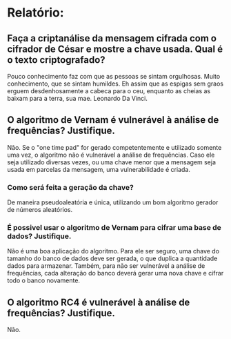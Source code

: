 # Relatório:

## Faça a criptanálise da mensagem cifrada com o cifrador de César e mostre a chave usada. Qual é o texto criptografado?

Pouco conhecimento faz com que as pessoas se sintam
orgulhosas. Muito conhecimento, que se sintam
humildes. Eh assim que as espigas sem graos erguem
desdenhosamente a cabeca para o ceu, enquanto as
cheias as baixam para a terra, sua mae.
Leonardo Da Vinci.

## O algoritmo de Vernam é vulnerável à análise de frequências? Justifique.

Não. Se o "one time pad" for gerado competentemente e utilizado somente uma vez,
o algoritmo não é vulnerável a análise de frequências. Caso ele seja utilizado 
diversas vezes, ou uma chave menor que a mensagem seja usada em parcelas da
mensagem, uma vulnerabilidade é criada.

### Como será feita a geração da chave?

De maneira pseudoaleatória e única, utilizando um bom algoritmo gerador de números
aleatórios.

### É possivel usar o algoritmo de Vernam para cifrar uma base de dados? Justifique.

Não é uma boa aplicação do algoritmo. Para ele ser seguro, uma chave do tamanho
do banco de dados deve ser gerada, o que duplica a quantidade dados para armazenar.
Também, para não ser vulnerável a análise de frequências, cada alteração do banco 
deverá gerar uma nova chave e cifrar todo o banco novamente.

## O algoritmo RC4 é vulnerável à análise de frequências? Justifique.

Não.

